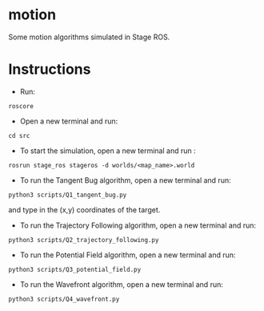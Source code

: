 # motion
Some motion algorithms simulated in Stage ROS.

# Instructions
- Run:
```
roscore
```
- Open a new terminal and run:
```
cd src
```
- To start the simulation, open a new terminal and run :
```
rosrun stage_ros stageros -d worlds/<map_name>.world
```
- To run the Tangent Bug algorithm, open a new terminal and run:
```
python3 scripts/Q1_tangent_bug.py
```
and type in the (x,y) coordinates of the target.
- To run the Trajectory Following algorithm, open a new terminal and run:
```
python3 scripts/Q2_trajectory_following.py
```
- To run the Potential Field algorithm, open a new terminal and run:
```
python3 scripts/Q3_potential_field.py
```
- To run the Wavefront algorithm, open a new terminal and run:
```
python3 scripts/Q4_wavefront.py
```
